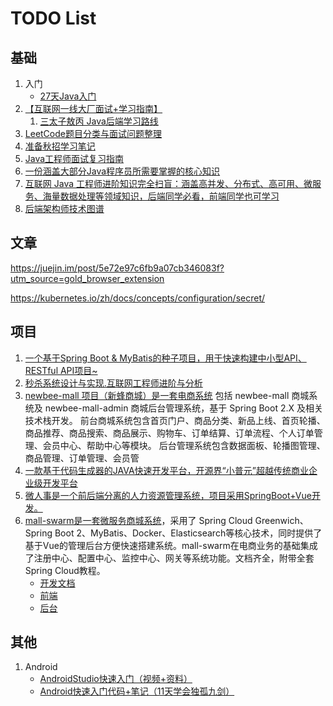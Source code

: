 # TODO List


## 基础

1. 入门
    - [27天Java入门](https://github.com/RunAtWorld/Java)
1. [【互联网一线大厂面试+学习指南】](https://github.com/RunAtWorld/JavaFamily)
    1. [三太子敖丙 Java后端学习路线](https://juejin.im/post/5e5bc9a66fb9a07c817619fb?utm_source=gold_browser_extension)
2. [LeetCode题目分类与面试问题整理](https://github.com/RunAtWorld/LeetCode-1)
3. [准备秋招学习笔记](https://github.com/RunAtWorld/Interview-Notebook)
4. [Java工程师面试复习指南](https://github.com/RunAtWorld/Java-Tutorial)
5. [一份涵盖大部分Java程序员所需要掌握的核心知识](https://github.com/hbulpf/JavaGuide)
6. [互联网 Java 工程师进阶知识完全扫盲：涵盖高并发、分布式、高可用、微服务、海量数据处理等领域知识，后端同学必看，前端同学也可学习](https://github.com/hbulpf/advanced-java)
7. [后端架构师技术图谱](https://github.com/hbulpf/ArchitectRoute)

## 文章

https://juejin.im/post/5e72e97c6fb9a07cb346083f?utm_source=gold_browser_extension

https://kubernetes.io/zh/docs/concepts/configuration/secret/

## 项目

1. [一个基于Spring Boot & MyBatis的种子项目，用于快速构建中小型API、RESTful API项目~](https://github.com/RunAtWorld/spring-boot-api-project-seed)
2. [秒杀系统设计与实现.互联网工程师进阶与分析](https://github.com/RunAtWorld/miaosha)
3. [newbee-mall 项目（新蜂商城）是一套电商系统](https://github.com/RunAtWorld/newbee-mall)
   包括 newbee-mall 商城系统及 newbee-mall-admin 商城后台管理系统，基于 Spring Boot 2.X 及相关技术栈开发。 前台商城系统包含首页门户、商品分类、新品上线、首页轮播、商品推荐、商品搜索、商品展示、购物车、订单结算、订单流程、个人订单管理、会员中心、帮助中心等模块。 后台管理系统包含数据面板、轮播图管理、商品管理、订单管理、会员管
4. [一款基于代码生成器的JAVA快速开发平台，开源界“小普元”超越传统商业企业级开发平台](https://github.com/RunAtWorld/jeecg-boot)
5. [微人事是一个前后端分离的人力资源管理系统，项目采用SpringBoot+Vue开发。](https://github.com/RunAtWorld/vhr)
6. [mall-swarm是一套微服务商城系统](https://github.com/RunAtWorld/mall-swarm)，采用了 Spring Cloud Greenwich、Spring Boot 2、MyBatis、Docker、Elasticsearch等核心技术，同时提供了基于Vue的管理后台方便快速搭建系统。mall-swarm在电商业务的基础集成了注册中心、配置中心、监控中心、网关等系统功能。文档齐全，附带全套Spring Cloud教程。
    - [开发文档](https://macrozheng.github.io/)
    - [前端](https://github.com/RunAtWorld/mall-admin-web)
    - [后台](https://github.com/RunAtWorld/mall)

## 其他

1. Android 
    - [AndroidStudio快速入门（视频+资料）](https://github.com/hbulpf/AndroidStudio)
    - [Android快速入门代码+笔记（11天学会独孤九剑）](https://github.com/hbulpf/Android-Basics-Codes)